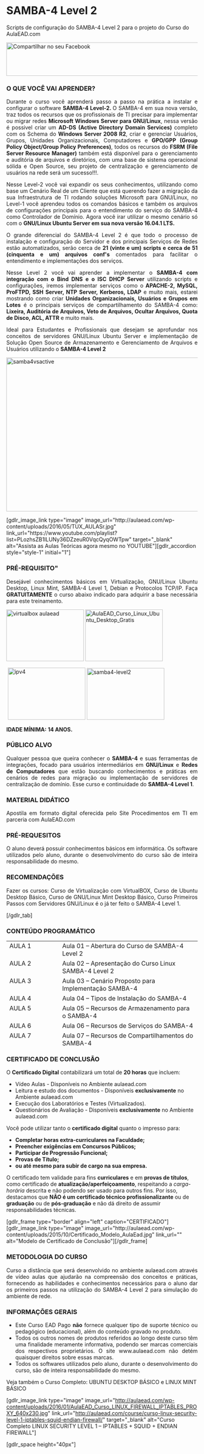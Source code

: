 # SAMBA-4 Level 2
Scripts de configuração do SAMBA-4 Level 2 para o projeto do Curso do AulaEAD.com

<a href="http://www.facebook.com/share.php?u=http://aulaead.com/course/curso-linux-samba-4-level-2/" target="_blank"><img class="aligncenter" src="http://aulaead.com/wp-content/uploads/2016/01/botao-compartilhar-facebook.png" alt="Compartilhar no seu Facebook" width="550" height="88" /></a>

<h3 class="widget-title">O QUE VOCÊ VAI APRENDER?</h3>
<div class="textwidget">
<p style="text-align: justify;">Durante o curso você aprenderá passo a passo na prática a instalar e configurar o software <strong>SAMBA-4 Level-2. </strong>O SAMBA-4 em sua nova versão, traz todos os recursos que os profissionais de TI precisar para implementar ou migrar redes <strong>Microsoft Windows Server para GNU/Linux</strong>, nessa versão é possivel criar um <strong>AD-DS (Active Directory Domain Services)</strong> completo com os Schema do <strong>Windows Server 2008 R2</strong>, criar e gerenciar Usuários, Grupos, Unidades Organizacionais, Computadores e <strong>GPO/GPP (Group Policy Object/Group Policy Preferences)</strong>, todos os recursos do <strong>FSRM (File Server Resource Manager)</strong> também está disponível para o gerenciamento e auditória de arquivos e diretórios, com uma base de sistema operacional sólida e Open Source, seu projeto de centralização e gerenciamento de usuários na rede será um sucesso!!!.</p>
<p style="text-align: justify;">Nesse Level-2 você vai expandir os seus conhecimentos, utilizando como base um Cenário Real de um Cliente que está querendo fazer a migração da sua Infraestrutura de TI rodando soluções Microsoft para GNU/Linux, no Level-1 você aprendeu todos os comandos básicos e também os arquivos de configurações principais para o entendimento do serviço do SAMBA-4 como Controlador de Domínio. Agora você irar utilizar o mesmo cenário só com o <strong>GNU/Linux Ubuntu Server em sua nova versão 16.04.1 LTS.</strong></p>
<p style="text-align: justify;">O grande diferencial do SAMBA-4 Level 2 é que todo o processo de instalação e configuração do Servidor e dos principais Serviços de Redes estão automatizados, serão cerca de <strong>21 (vinte e um) scripts e cerca de 51 (cinquenta e um) arquivos conf's</strong> comentados para facilitar o entendimento e implementações dos serviços.</p>
<p style="text-align: justify;">Nesse Level 2 você vai aprender a implementar o <strong>SAMBA-4 com integração com o Bind DNS e o ISC DHCP Server</strong> utilizando scripts e configurações, iremos implementar serviços como o<strong> APACHE-2, MySQL, ProFTPD, SSH Server, NTP Server, Kerberos, LDAP</strong> e muito mais, estarei mostrando como criar <strong>Unidades Organizacionais, Usuários e Grupos em Lotes</strong> é o principais serviços de compartilhamento do SAMBA-4 como: <strong>Lixeira, Auditória de Arquivos, Veto de Arquivos, Ocultar Arquivos, Quota de Disco, ACL, ATTR</strong> e muito mais.</p>
<p style="text-align: justify;">Ideal para Estudantes e Profissionais que desejam se aprofundar nos conceitos de servidores GNU/Linux Ubuntu Server e implementação de Solução Open Source de Armazenamento e Gerenciamento de Arquivos e Usuários utilizando o <strong>SAMBA-4 Level 2</strong></p>
<p style="text-align: justify;"><a href="http://aulaead.com/wp-content/uploads/2016/05/samba4vsactive.png"><img class="wp-image-4586 aligncenter" src="http://aulaead.com/wp-content/uploads/2016/05/samba4vsactive-300x169.png" alt="samba4vsactive" width="719" height="405" /></a></p>
[gdlr_image_link type="image" image_url="http://aulaead.com/wp-content/uploads/2016/05/TUX_AULASr.jpg" link_url="https://www.youtube.com/playlist?list=PLozhsZB1lLUNy36DZzeuR0VqcQyqOWTpw" target="_blank" alt="Assista as Aulas Teóricas agora mesmo no YOUTUBE"][gdlr_accordion style="style-1" initial="1"]

<h3 class="widget-title">PRÉ-REQUISITO"</h3>
<p style="text-align: justify;">Desejável conhecimentos básicos em Virtualização, GNU/Linux Ubuntu Desktop, Linux Mint, SAMBA-4 Level 1, Debian e Protocolos TCP/IP. Faça <strong>GRATUITAMENTE</strong> o curso abaixo indicado para adquirir a base necessária para este treinamento.</p>
<p style="text-align: justify;"><a href="http://aulaead.com/course/cursovirtualbox/"><img class="alignnone size-full wp-image-4154" src="http://aulaead.com/wp-content/uploads/2015/11/virtualbox-aulaead.png" alt="virtualbox aulaead" width="204" height="136" /></a> <a href="http://aulaead.com/wp-content/uploads/2016/02/AulaEAD_Curso_Linux_Ubuntu_Desktop_Gratis.jpg"><img class="alignnone wp-image-4811" src="http://aulaead.com/wp-content/uploads/2016/02/AulaEAD_Curso_Linux_Ubuntu_Desktop_Gratis-300x200.jpg" alt="AulaEAD_Curso_Linux_Ubuntu_Desktop_Gratis" width="204" height="136" /></a></p>
<p style="text-align: justify;"> <a href="http://aulaead.com/course/curso-de-redes-tcp-ip-enderecamento-ipv4-e-subrede/" rel="attachment wp-att-4205"><img class="alignnone wp-image-4205" title="Endereçamento IPv4" src="http://aulaead.com/wp-content/uploads/2015/12/ipv4.jpg" alt="ipv4" width="204" height="137" /></a> <a href="http://aulaead.com/wp-content/uploads/2016/07/samba4-level2.jpg"><img class="alignnone wp-image-4856" src="http://aulaead.com/wp-content/uploads/2016/07/samba4-level2-300x200.jpg" alt="samba4-level2" width="204" height="136" /></a></p>
<p style="text-align: justify;"><strong>IDADE MÍNIMA:</strong> <strong>14 ANOS.</strong></p>

<h3 class="widget-title">PÚBLICO ALVO</h3>
<p style="text-align: justify;">Qualquer pessoa que queira conhecer o <strong>SAMBA-4</strong> e suas ferramentas de integrações, focado para usuários intermediários em <strong>GNU/Linux</strong> e <strong>Redes de Computadores</strong> que estão buscando conhecimentos e práticas em cenários de redes para migração ou implementação de servidores de centralização de domínio. Esse curso e continuidade do <strong>SAMBA-4 Level 1</strong>.</p>

<h3 class="widget-title">MATERIAL DIDÁTICO</h3>
<p style="text-align: justify;">Apostila em formato digital oferecida pelo Site Procedimentos em TI em parceria com AulaEAD.com</p>

<h3 class="widget-title">PRÉ-REQUESITOS</h3>
<p style="text-align: justify;">O aluno deverá possuir conhecimentos básicos em informática. Os software utilizados pelo aluno, durante o desenvolvimento do curso são de inteira responsabilidade do mesmo.</p>

<h3 class="widget-title">RECOMENDAÇÕES</h3>
<p style="text-align: justify;">Fazer os cursos: Curso de Virtualização com VirtualBOX, Curso de Ubuntu Desktop Básico, Curso de GNU/Linux Mint Desktop Básico, Curso Primeiros Passos com Servidores GNU/Linux é o já ter feito o SAMBA-4 Level 1.</p>
[/gdlr_tab]

<h3 class="widget-title">CONTEÚDO PROGRAMÁTICO</h3>
<table style="height: 278px;" border="0" width="1194" cellspacing="0" cellpadding="0">
<tbody>
<tr>
<td style="text-align: left;" valign="top" width="163">AULA 1</td>
<td style="text-align: left;" valign="top" width="448">Aula 01 – Abertura do Curso de SAMBA-4 Level 2</td>
</tr>
<tr>
<td style="text-align: left;" valign="top" width="163">AULA 2</td>
<td style="text-align: left;" valign="top" width="448">Aula 02 – Apresentação do Curso Linux SAMBA-4 Level 2</td>
</tr>
<tr>
<td style="text-align: left;" valign="top" width="163">AULA 3</td>
<td style="text-align: left;" valign="top" width="448">Aula 03 – Cenário Proposto para Implementação SAMBA-4</td>
</tr>
<tr>
<td style="text-align: left;" valign="top" width="163">AULA 4</td>
<td style="text-align: left;" valign="top" width="448">Aula 04 – Tipos de Instalação do SAMBA-4</td>
</tr>
<tr>
<td style="text-align: left;" valign="top" width="163">AULA 5</td>
<td style="text-align: left;" valign="top" width="448">Aula 05 – Recursos de Armazenamento para o SAMBA-4</td>
</tr>
<tr>
<td style="text-align: left;" valign="top" width="163">AULA 6</td>
<td style="text-align: left;" valign="top" width="448">Aula 06 – Recursos de Serviços do SAMBA-4</td>
</tr>
<tr>
<td style="text-align: left;" valign="top" width="163">AULA 7</td>
<td style="text-align: left;" valign="top" width="448">Aula 07 – Recursos de Compartilhamentos do SAMBA-4</td>
</tr>
<tr>
<td style="text-align: left;" valign="top" width="163">AULA 8</td>
<td style="text-align: left;" valign="top" width="448">Aula 08 – Integrações de Serviços com o SAMBA-4</td>
</tr>
<tr>
<td style="text-align: left;" valign="top" width="163">AULA 9</td>
<td style="text-align: left;" valign="top" width="448">Aula 09 – Download das ISO do Sistemas Operacionais</td>
</tr>
<tr>
<td style="text-align: left;" valign="top" width="163">AULA 10</td>
<td style="text-align: left;" valign="top" width="448">Aula 10 – Criação das Máquinas Virtuais</td>
</tr>
<tr>
<td style="text-align: left;" valign="top" width="163">AULA 11</td>
<td style="text-align: left;" valign="top" width="448">Aula 11 – Scripts e Arquivos de Configurações</td>
</tr>
<tr>
<td style="text-align: left;" valign="top" width="163">AULA 12</td>
<td style="text-align: left;" valign="top" width="448">Aula 12 – Ferramentas de Suporte da Microsoft</td>
</tr>
<tr>
<td style="text-align: left;" valign="top" width="163">AULA 13</td>
<td style="text-align: left;" valign="top" width="448">Aula 13 – Instalação do UTM Endian Firewall</td>
</tr>
<tr>
<td style="text-align: left;" valign="top" width="163">AULA 14</td>
<td style="text-align: left;" valign="top" width="448">Aula 14 – Instalação do GNU/Linux Mint 18</td>
</tr>
<tr>
<td style="text-align: left;" valign="top" width="163">AULA 15</td>
<td style="text-align: left;" valign="top" width="448">Aula 15 – Configuração do UTM Endian Firewall</td>
</tr>
<tr>
<td style="text-align: left;" valign="top" width="163">AULA 16</td>
<td style="text-align: left;" valign="top" width="448">Aula 16 – Configurações Básicas do GNU/Linux Mint 18</td>
</tr>
<tr>
<td style="text-align: left;" valign="top" width="163">AULA 17</td>
<td style="text-align: left;" valign="top" width="448">Aula 17 – Instalação do GNU/Linux Ubuntu Server 16.04 LTS</td>
</tr>
<tr>
<td style="text-align: left;" valign="top" width="163">AULA 18</td>
<td style="text-align: left;" valign="top" width="448">Aula 18 – Download dos Scripts e Arquivos de Configuração</td>
</tr>
<tr>
<td style="text-align: left;" valign="top" width="163">AULA 19</td>
<td style="text-align: left;" valign="top" width="448">Aula 19 – Atualizando o Sistema - script-00.sh</td>
</tr>
<tr>
<td style="text-align: left;" valign="top" width="163">AULA 20</td>
<td style="text-align: left;" valign="top" width="448">Aula 20 – Instalando os Software de Rede - script-01.sh</td>
</tr>
<tr>
<td style="text-align: left;" valign="top" width="163">AULA 21</td>
<td style="text-align: left;" valign="top" width="448">Aula 21 – Instalação o SAMBA-4 e seus Recursos – script-02.sh</td>
</tr>
<tr>
<td style="text-align: left;" valign="top" width="163">AULA 22</td>
<td style="text-align: left;" valign="top" width="448">Aula 22 – Instalação do Webmin WebADmin – script-03.sh</td>
</tr>
<tr>
<td style="text-align: left;" valign="top" width="163">AULA 23</td>
<td style="text-align: left;" valign="top" width="448">Aula 23 – Instalação do LAMP Server – script-04.sh</td>
</tr>
<tr>
<td style="text-align: left;" valign="top" width="163">AULA 24</td>
<td style="text-align: left;" valign="top" width="448">Aula 24 – Configuração da Rede – script-05.sh</td>
</tr>
<tr>
<td style="text-align: left;" valign="top" width="163">AULA 25</td>
<td style="text-align: left;" valign="top" width="448">Aula 25 – Promovendo o Controlador de Domínio – script-06.sh</td>
</tr>
<tr>
<td style="text-align: left;" valign="top" width="163">AULA 26</td>
<td style="text-align: left;" valign="top" width="448">Aula 26 – Integração do SAMBA-4, DNS e DHCP – script-07.sh</td>
</tr>
<tr>
<td style="text-align: left;" valign="top" width="163">AULA 27</td>
<td style="text-align: left;" valign="top" width="448">Aula 27 – Analisando Portas TCP e UDP – script-08.sh</td>
</tr>
<tr>
<td style="text-align: left;" valign="top" width="163">AULA 28</td>
<td style="text-align: left;" valign="top" width="448">Aula 28 – Troubleshooting de Serviços de Rede – script-09.sh</td>
</tr>
<tr>
<td style="text-align: left;" valign="top" width="163">AULA 29</td>
<td style="text-align: left;" valign="top" width="448">Aula 29 – Troubleshooting de discos – script-10.sh</td>
</tr>
<tr>
<td style="text-align: left;" valign="top" width="163">AULA 30</td>
<td style="text-align: left;" valign="top" width="448">Aula 30 – Troubleshooting de Status de Serviços -script-11.sh</td>
</tr>
<tr>
<td style="text-align: left;" valign="top" width="163">AULA 31</td>
<td style="text-align: left;" valign="top" width="448">Aula 31 – Troubleshooting de ACL e ATTR – script-12.sh</td>
</tr>
<tr>
<td style="text-align: left;" valign="top" width="163">AULA 32</td>
<td style="text-align: left;" valign="top" width="448">Aula 32 – Script de Backup do SAMBA-4 – script-13.sh</td>
</tr>
<tr>
<td style="text-align: left;" valign="top" width="163">AULA 33</td>
<td style="text-align: left;" valign="top" width="448">Aula 33 – Criação da Estrutura de Diretórios – script-14.sh</td>
</tr>
<tr>
<td style="text-align: left;" valign="top" width="163">AULA 34</td>
<td style="text-align: left;" valign="top" width="448">Aula 34 – Criação das Unidades Organizacionais – script-15.sh</td>
</tr>
<tr>
<td style="text-align: left;" valign="top" width="163">AULA 35</td>
<td style="text-align: left;" valign="top" width="448">Aula 35 – Criação dos Grupos Globais e Locais – script-16.sh</td>
</tr>
<tr>
<td style="text-align: left;" valign="top" width="163">AULA 36</td>
<td style="text-align: left;" valign="top" width="448">Aula 36 – Criação dos Usuários – script-17.sh</td>
</tr>
<tr>
<td style="text-align: left;" valign="top" width="163">AULA 37</td>
<td style="text-align: left;" valign="top" width="448">Aula 37 – Instalação do Sistema de ERP – script-18.sh</td>
</tr>
<tr>
<td style="text-align: left;" valign="top" width="163">AULA 38</td>
<td style="text-align: left;" valign="top" width="448">Aula 38 – Configuração dos Shares no smb.conf – script-19.sh</td>
</tr>
<tr>
<td style="text-align: left;" valign="top" width="163">AULA 39</td>
<td style="text-align: left;" valign="top" width="448">Aula 39 – Backup do Servidor – script-20.sh</td>
</tr>
<tr>
<td style="text-align: left;" valign="top" width="163">AULA 40</td>
<td style="text-align: left;" valign="top" width="448">Aula 40 – Troubleshooting de Serviços via Web</td>
</tr>
<tr>
<td style="text-align: left;" valign="top" width="163">AULA 41</td>
<td style="text-align: left;" valign="top" width="448">Aula 41 – Ingressando Máquinas Microosft Windows no Domínio do SAMBA-4</td>
</tr>
<tr>
<td style="text-align: left;" valign="top" width="163">AULA 42</td>
<td style="text-align: left;" valign="top" width="448">Aula 42 – Instalando as Ferramentas do RSAT, Support Tools e Sysinternal</td>
</tr>
<tr>
<td style="text-align: left;" valign="top" width="163">AULA 43</td>
<td style="text-align: left;" valign="top" width="448"> Aula 43 – Criação dos Atalhos para Administração do SAMBA-4</td>
</tr>
<tr>
<td style="text-align: left;" valign="top" width="163">AULA 44</td>
<td style="text-align: left;" valign="top" width="448">Aula 44 – Troubleshooting Support Tools Sysinternal</td>
</tr>
<tr>
<td style="text-align: left;" valign="top" width="163">AULA 45</td>
<td style="text-align: left;" valign="top" width="448">Aula 45 – Compartilhamento Pasta Publico</td>
</tr>
<tr>
<td style="text-align: left;" valign="top" width="163">AULA 46</td>
<td style="text-align: left;" valign="top" width="448">Aula 46 – Compartilhamento Pasta Gestão</td>
</tr>
<tr>
<td style="text-align: left;" valign="top" width="163">AULA 47</td>
<td style="text-align: left;" valign="top" width="448">Aula 47 – Compartilhamento Pasta Backup e Lixeira</td>
</tr>
<tr>
<td style="text-align: left;" valign="top" width="163">AULA 48</td>
<td style="text-align: left;" valign="top" width="448">Aula 48 – Compartilhamento Home Drivers</td>
</tr>
<tr>
<td style="text-align: left;" valign="top" width="163">AULA 49</td>
<td style="text-align: left;" valign="top" width="448">Aula 49 – Compartilhamento Home Profile</td>
</tr>
<tr>
<td style="text-align: left;" valign="top" width="163">AULA 50</td>
<td style="text-align: left;" valign="top" width="448">Aula 50 – Compartilhamento Pasta Sistema</td>
</tr>
<tr>
<td style="text-align: left;" valign="top" width="163">AULA 51</td>
<td style="text-align: left;" valign="top" width="448">Aula 51 – Configuração do Recurso de Log e Auditória de Arquivos - script-21.sh</td>
</tr>
<tr>
<td style="text-align: left;" valign="top" width="163">AULA 52</td>
<td style="text-align: left;" valign="top" width="448">Aula 52 – Atualização dos Scripts via Git – Github</td>
</tr>
<tr>
<td style="text-align: left;" valign="top" width="163">AULA 53</td>
<td style="text-align: left;" valign="top" width="448">Aula 53 – Configuração do Recurso de Access Based Share Enumerator e Triagem</td>
</tr>
<tr>
<td style="text-align: left;" valign="top" width="163">AULA 54</td>
<td style="text-align: left;" valign="top" width="448">Aula 54 – Configuração do Recurso de Impressão pelo Cups - script-22.sh</td>
</tr>
<tr>
<td style="text-align: left;" valign="top" width="163">AULA 55</td>
<td style="text-align: left;" valign="top" width="448">Aula 55 – Configuração do Recurso de Impressão pelo Windows</td>
</tr>
<tr>
<td style="text-align: left;" valign="top" width="163">AULA 56</td>
<td style="text-align: left;" valign="top" width="448">Aula 56 – Configuração do Recurso de Lixeira</td>
</tr>
<tr>
<td style="text-align: left;" valign="top" width="163">AULA 57</td>
<td style="text-align: left;" valign="top" width="448">Aula 57 – Configuração do Recurso de Quota de Disco</td>
</tr>
<tr>
<td style="text-align: left;" valign="top" width="163">AULA 58</td>
<td style="text-align: left;" valign="top" width="448">AULA BÔNUS – 01 – Correção Falha GPO/RSOP Windows 10</td>
</tr>
<tr>
<td style="text-align: left;" valign="top" width="163">AULA 59</td>
<td style="text-align: left;" valign="top" width="448">AULA BÔNUS – 02 – BÔNUS – Criação de GPO de Mapeamento de Rede</td>
</tr>
<tr>
<td style="text-align: left;" valign="top" width="163">AULA 60</td>
<td style="text-align: left;" valign="top" width="448">Questionário de Avaliação</td>
</tr>
</tbody>
</table>

<h3 class="widget-title">CERTIFICADO DE CONCLUSÃO</h3>
<p style="text-align: left;">O <strong>Certificado Digital</strong> contabilizará um total de <strong>20 horas</strong> que incluem:</p>

<div class="su-list su-list-style-" style="text-align: left;">
<ul>
 	<li>Vídeo Aulas - Disponíveis no Ambiente aulaead.com</li>
 	<li>Leitura e estudo dos documentos - Disponíveis <strong>exclusivamente</strong> no Ambiente aulaead.com</li>
 	<li>Execução dos Laboratórios e Testes (Virtualizados).</li>
 	<li>Questionários de Avaliação - Disponíveis <strong>exclusivamente</strong> no Ambiente aulaead.com</li>
</ul>
</div>
<p style="text-align: left;">Você pode utilizar tanto o <strong>certificado digital</strong> quanto o impresso para:</p>

<ul style="text-align: left;">
 	<li><strong>Completar horas extra-curriculares na Faculdade;</strong></li>
 	<li><strong>Preencher exigências em Concursos Públicos;</strong></li>
 	<li><strong>Participar de Progressão Funcional;</strong></li>
 	<li><strong>Provas de Título;</strong></li>
 	<li><strong>ou até mesmo para subir de cargo na sua empresa.</strong></li>
</ul>
<p style="text-align: left;">O certificado tem validade para fins <strong>curriculares</strong> e em <strong>provas de títulos</strong>, como certificado de <strong>atualização/aperfeiçoamento</strong>, respeitando a <em>carga-horária</em> descrita e não podendo ser usado para outros fins. Por isso, destacamos que <strong>NÃO é um certificado técnico profissionalizante</strong> ou de <strong>graduação</strong> ou de <strong>pós-graduação</strong> e não dá direito de assumir responsabilidades técnicas.</p>
[gdlr_frame type="border" align="left" caption="CERTIFICADO"][gdlr_image_link type="image" image_url="http://aulaead.com/wp-content/uploads/2015/10/Certificado_Modelo_AulaEad.jpg" link_url="" alt="Modelo de Certificado de Conclusão"][/gdlr_frame]


<h3 class="widget-title">METODOLOGIA DO CURSO</h3>
<p style="text-align: justify;">Curso a distância que será desenvolvido no ambiente aulaead.com através de vídeo aulas que ajudarão na compreensão dos conceitos e práticas, fornecendo as habilidades e conhecimentos necessários para o aluno dar os primeiros passos na utilização do SAMBA-4 Level 2 para simulação do ambiente de rede.</p>

<h3 class="widget-title">INFORMAÇÕES GERAIS</h3>
<ul>
 	<li style="text-align: justify;">Este Curso EAD Pago <strong>não</strong> fornece qualquer tipo de suporte técnico ou pedagógico (educacional), além do conteúdo gravado no produto.</li>
 	<li style="text-align: justify;">Todos os outros nomes de produtos referidos ao longo deste curso têm uma finalidade meramente informativa, podendo ser marcas comerciais dos respectivos proprietários. O site www.aulaead.com não detém quaisquer direitos sobre essas marcas.</li>
 	<li style="text-align: justify;">Todos os softwares utilizados pelo aluno, durante o desenvolvimento do curso, são de inteira responsabilidade do mesmo.</li>
</ul>

Veja também o Curso Completo: UBUNTU DESKTOP BÁSICO e LINUX MINT BÁSICO

[gdlr_image_link type="image" image_url="http://aulaead.com/wp-content/uploads/2016/01/AulaEAD_Curso_LINUX_FIREWALL_IPTABLES_PROXY_640x230.jpg" link_url="http://aulaead.com/course/curso-linux-security-level-1-iptables-squid-endian-firewall/" target="_blank" alt="Curso Completo LINUX SECURITY LEVEL 1 – IPTABLES + SQUID + ENDIAN FIREWALL"]

</div>
<div>[gdlr_space height="40px"]</div>
